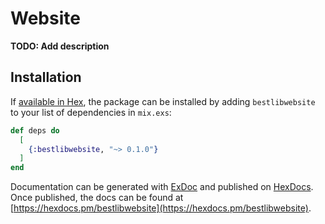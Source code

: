 # Website

**TODO: Add description**

## Installation

If [available in Hex](https://hex.pm/docs/publish), the package can be installed
by adding `bestlibwebsite` to your list of dependencies in `mix.exs`:

```elixir
def deps do
  [
    {:bestlibwebsite, "~> 0.1.0"}
  ]
end
```

Documentation can be generated with [ExDoc](https://github.com/elixir-lang/ex_doc)
and published on [HexDocs](https://hexdocs.pm). Once published, the docs can
be found at [https://hexdocs.pm/bestlibwebsite](https://hexdocs.pm/bestlibwebsite).


